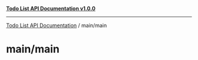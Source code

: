 [**Todo List API Documentation v1.0.0**](../../README.md)

***

[Todo List API Documentation](../../modules.md) / main/main

# main/main
